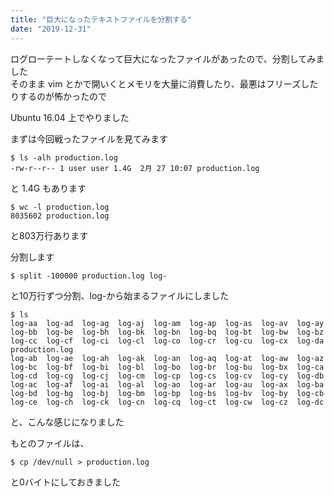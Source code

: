 ```yaml
---
title: "巨大になったテキストファイルを分割する"
date: "2019-12-31"
---
```


ログローテートしなくなって巨大になったファイルがあったので、分割してみました  
そのまま vim とかで開いくとメモリを大量に消費したり、最悪はフリーズしたりするのが怖かったので  

Ubuntu 16.04 上でやりました  

まずは今回戦ったファイルを見てみます  

```
$ ls -alh production.log
-rw-r--r-- 1 user user 1.4G  2月 27 10:07 production.log
```

と 1.4G もあります

```
$ wc -l production.log
8035602 production.log
```

と803万行あります

分割します

```
$ split -100000 production.log log-
```

と10万行ずつ分割、log-から始まるファイルにしました

```
$ ls
log-aa  log-ad  log-ag  log-aj  log-am  log-ap  log-as  log-av  log-ay  log-bb  log-be  log-bh  log-bk  log-bn  log-bq  log-bt  log-bw  log-bz  log-cc  log-cf  log-ci  log-cl  log-co  log-cr  log-cu  log-cx  log-da  production.log
log-ab  log-ae  log-ah  log-ak  log-an  log-aq  log-at  log-aw  log-az  log-bc  log-bf  log-bi  log-bl  log-bo  log-br  log-bu  log-bx  log-ca  log-cd  log-cg  log-cj  log-cm  log-cp  log-cs  log-cv  log-cy  log-db
log-ac  log-af  log-ai  log-al  log-ao  log-ar  log-au  log-ax  log-ba  log-bd  log-bg  log-bj  log-bm  log-bp  log-bs  log-bv  log-by  log-cb  log-ce  log-ch  log-ck  log-cn  log-cq  log-ct  log-cw  log-cz  log-dc
```

と、こんな感じになりました

もとのファイルは、

```
$ cp /dev/null > production.log
```

と0バイトにしておきました

